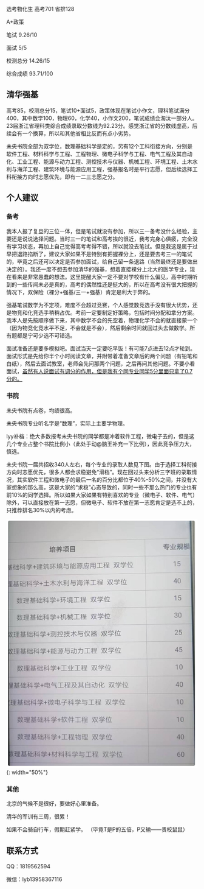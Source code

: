 选考物化生 高考701 省排128

A+政策

笔试 9.26/10

面试 5/5

校测总分 14.26/15

综合成绩 93.71/100

## **清华强基**

高考85，校测总分15，笔试10+面试5，政策体现在笔试小作文，理科笔试满分400，其中数学100，物理60，化学40，小作文200，笔试成绩会淘汰一部分人。23届浙江省理科类综合成绩录取分数线为92.23分。感觉浙江省的分数线虚高，后续会有一个换算，所以和其他省相比反而有点小劣势。

未央书院全部为双学位，数理基础科学是定的，另有12个工科衔接方向，分别是软件工程、材料科学与工程、工程物理、微电子科学与工程、电气工程及其自动化、工业工程、能源与动力工程、测控技术与仪器、机械工程、环境工程、土木水利与海洋工程、建筑环境与能源应用工程，强基报名时是平行志愿，但后续选择工科衔接方向时志愿优先，即有一二三志愿之分。

## **个人建议**
### **备考**
我本人报了复旦的三位一体，但是笔试就没有参加，所以三一备考没什么经验，主要还是说说选择问题。当时三一的笔试和高考挨的很近，我考完身心俱疲，完全没有学习状态，再加上自己觉得高考考得不错，所以就没去笔试。但是我这是属于过早把退路掐断了，建议大家如果不是特别有把握裸分上，还是要去考三一的笔试的，毕竟之后还可以决定是否参加面试，给自己留一条退路（当然最终还是要做出决定的）。我还一度不想去参加清华的强基，想着直接裸分上北大的医学专业，现在看来是非常愚蠢的想法。这里提醒大家一定不要对学校有什么偏见，高中时期听到的一些传闻未必是真的，高考的偶然性还是挺大的，所以在高考没有很大把握的情况下，双保险（裸分+强基/三一+强基）肯定是利大于弊的。

强基笔试数学为不定项，难度不会超过竞赛，个人感觉数竞选手没有很大优势，还是物竞和化竞选手稍稍占优。考前一定要制定好策略，包括时间分配和拿分方案。我本人是先按顺序做下来，其中数学不会的先空着，物理化学不会的就直接蒙一个（因为物竞化竞水平不足，不会就是不会），然后剩余时间就回过头去做数学。所有题都是宁可少选不可错选。

面试准备还是要多模拟吧。面试当天一定要吃早饭！有可能7点进去12点才轮到。面试形式是先给你半个小时阅读文章，并附带着准备文章后的两个问题（有铅笔和白纸），然后去面试教室，老师会先问那两个问题，之后再问其他问题。不要小看面试，<u>虽然有人说面试有调分的作用，但是我有个同专业同学5分里面只拿了0.7分的。</u>

### **书院**

未央书院有点卷，均绩很高。

未央书院专业听名字是“数理”，实际上主要学物理。

lyy补档：绝大多数报考未央书院的同学都是冲着软件工程，微电子去的，但是这几个专业占整个书院比例小（此处手动@脑王补充一下比例），因此竞争压力大，慎选。

未央书院一届共招收340人左右，每个专业的录取人数见下图。由于选择工科衔接方向时志愿优先，很多人都会求稳避免“滑档”。现在回过头来分析三字班的录取情况，其实软件工程和微电子的最后一名的百分比都位于40%-50%之间，并没有大家想象的那么高，这是大家的“求稳”心态导致的，同时一些不那么热门的专业也有前10%的同学选择。所以如果大家如果有特别喜欢的专业（微电子、软件、电气）除外，可以直接放在第一志愿，但微电子、软件不放在第一志愿肯定是选不上的，只推荐排名30%以内的考虑。

![picture](./FBHimage.png){: width="50%"}

### **其他**

北京的气候不是很好，要做好心里准备。

清华的军训有三周，很累！

如果不会骑自行车，假期赶紧学。
（毕竟T是P的五倍，P又输——贵校鼠鼠）

## **联系方式**

QQ：1819562594

微信：lyb13958367116
